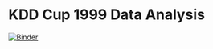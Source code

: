 # KDD Cup 1999 Data Analysis

[![Binder](https://mybinder.org/badge_logo.svg)](https://mybinder.org/v2/gh/sblack4/binder-k99-analysis/master)
